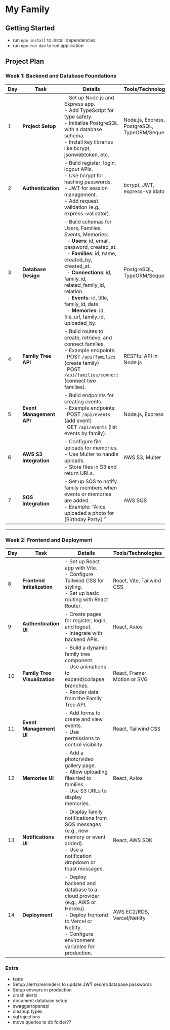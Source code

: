# My Family

## Getting Started

- run `npm install` to install dependencies
- run `npm run dev` to run application

## Project Plan

### **Week 1: Backend and Database Foundations**

| Day | Task                     | Details                                                                                                                                                                                                                                                                                                                                                                                          | Tools/Technologies                              |
| --- | ------------------------ | ------------------------------------------------------------------------------------------------------------------------------------------------------------------------------------------------------------------------------------------------------------------------------------------------------------------------------------------------------------------------------------------------ | ----------------------------------------------- |
| 1   | **Project Setup**        | - Set up Node.js and Express app.<br>- Add TypeScript for type safety.<br>- Initialize PostgreSQL with a database schema.<br>- Install key libraries like bcrypt, jsonwebtoken, etc.                                                                                                                                                                                                             | Node.js, Express, PostgreSQL, TypeORM/Sequelize |
| 2   | **Authentication**       | - Build register, login, logout APIs.<br>- Use bcrypt for hashing passwords.<br>- JWT for session management.<br>- Add request validation (e.g., express-validator).                                                                                                                                                                                                                             | bcrypt, JWT, express-validator                  |
| 3   | **Database Design**      | - Build schemas for Users, Families, Events, Memories:<br>&nbsp;&nbsp;- **Users**: id, email, password, created_at.<br>&nbsp;&nbsp;- **Families**: id, name, created_by, created_at.<br>&nbsp;&nbsp;- **Connections**: id, family_id, related_family_id, relation.<br>&nbsp;&nbsp;- **Events**: id, title, family_id, date.<br>&nbsp;&nbsp;- **Memories**: id, file_url, family_id, uploaded_by. | PostgreSQL, TypeORM/Sequelize                   |
| 4   | **Family Tree API**      | - Build routes to create, retrieve, and connect families.<br>- Example endpoints:<br>&nbsp;&nbsp;POST `/api/families` (create family)<br>&nbsp;&nbsp;POST `/api/families/connect` (connect two families).                                                                                                                                                                                        | RESTful API in Node.js                          |
| 5   | **Event Management API** | - Build endpoints for creating events.<br>- Example endpoints:<br>&nbsp;&nbsp;POST `/api/events` (add event)<br>&nbsp;&nbsp;GET `/api/events` (list events by family).                                                                                                                                                                                                                           | Node.js, Express                                |
| 6   | **AWS S3 Integration**   | - Configure file uploads for memories.<br>- Use Multer to handle uploads.<br>- Store files in S3 and return URLs.                                                                                                                                                                                                                                                                                | AWS S3, Multer                                  |
| 7   | **SQS Integration**      | - Set up SQS to notify family members when events or memories are added.<br>- Example: “Alice uploaded a photo for [Birthday Party].”                                                                                                                                                                                                                                                            | AWS SQS                                         |

---

### **Week 2: Frontend and Deployment**

| Day | Task                          | Details                                                                                                                                                                  | Tools/Technologies          |
| --- | ----------------------------- | ------------------------------------------------------------------------------------------------------------------------------------------------------------------------ | --------------------------- |
| 8   | **Frontend Initialization**   | - Set up React app with Vite.<br>- Configure Tailwind CSS for styling.<br>- Set up basic routing with React Router.                                                      | React, Vite, Tailwind CSS   |
| 9   | **Authentication UI**         | - Create pages for register, login, and logout.<br>- Integrate with backend APIs.                                                                                        | React, Axios                |
| 10  | **Family Tree Visualization** | - Build a dynamic family tree component.<br>- Use animations to expand/collapse branches.<br>- Render data from the Family Tree API.                                     | React, Framer Motion or SVG |
| 11  | **Event Management UI**       | - Add forms to create and view events.<br>- Use permissions to control visibility.                                                                                       | React, Tailwind CSS         |
| 12  | **Memories UI**               | - Add a photo/video gallery page.<br>- Allow uploading files tied to families.<br>- Use S3 URLs to display memories.                                                     | React, Axios                |
| 13  | **Notifications UI**          | - Display family notifications from SQS messages (e.g., new memory or event added).<br>- Use a notification dropdown or toast messages.                                  | React, AWS SDK              |
| 14  | **Deployment**                | - Deploy backend and database to a cloud provider (e.g., AWS or Heroku).<br>- Deploy frontend to Vercel or Netlify.<br>- Configure environment variables for production. | AWS EC2/RDS, Vercel/Netlify |

### Extra

- tests
- Setup alerts/reminders to update JWT secret/database passwords
- Setup envvars in production
- crash alerts
- document database setup
- swagger/openapi
- cleanup types
- sql injections
- move queries to db folder??
